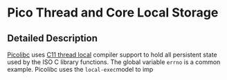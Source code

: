 # Pico Thread and Core Local Storage
## Detailed Description
[Picolibc](https://github.com/picolibc/picolibc) uses [C11 thread local](https://en.wikipedia.org/wiki/Thread-local_storage) compiler support to hold all persistent state used by the ISO C library functions.  The global variable `errno` is a common example. Picolibc uses the `local-exec`model to imp
<!--stackedit_data:
eyJoaXN0b3J5IjpbMTU0MDU2MTAwNCwtMTA1MzQ2MTE2MywxMz
AwOTEyNDM5LC04MzY0MjAyNzUsLTkzMjY2MTgwMiwtMTc2MDUx
MzU5OCw3ODczNjg1MThdfQ==
-->